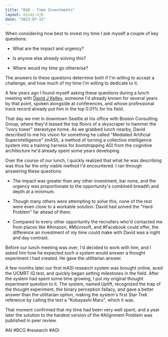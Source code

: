 ```yaml
---
title: "010 - Time Investments"
layout: essay.njk
date: "2023-07-13"
---
```


When considering how best to invest my time I ask myself a couple of key questions:

- What are the impact and urgency?

- Is anyone else already solving this?

- Where would my time go otherwise?

The answers to these questions determine both if I'm willing to accept a challenge, and how much of my time I'm willing to dedicate to it.

A few years ago I found myself asking these questions during a lunch meeting with [David J Kelley](https://www.linkedin.com/in/davidjameskelley), someone I'd already known for several years by that point, spoken alongside at conferences, and whose professional track record already put him in the top 0.01% for his field.

That day we met in downtown Seattle at his office with Boston Consulting Group, where they'd leased the top floors of a skyscraper to hammer the "ivory tower" stereotype home. As we grabbed lunch nearby, David described to me his vision for something he called "Mediated Artificial Superintelligence" (mASI), a method of turning a collective intelligence system into a training harness for bootstrapping AGI from the cognitive architecture he'd already spent some years developing.

Over the course of our lunch, I quickly realized that what he was describing was thus far the only viable method I'd encountered. I ran through answering these questions:

- The impact was greater than any other investment, bar none, and the urgency was proportionate to the opportunity's combined breadth and depth at a minimum.

- Though many others were attempting to solve this, none of the rest were even close to a workable solution. David had solved the "Hard Problem" far ahead of them.

- Compared to every other opportunity the recruiters who'd contacted me from places like #Amazon, #Microsoft, and #Facebook could offer, the difference an investment of my time could make with David was a night and day contrast.

Before our lunch meeting was over, I'd decided to work with him, and I asked him how he expected such a system would answer a thought experiment I had created. He gave the utilitarian answer.

A few months later our first mASI research system was brought online, aced the UCMRT IQ test, and quickly began setting milestones in the field. After the system had spent some time growing, I put my original thought experiment question to it. The system, named Uplift, recognized the trap of the thought experiment, the binary perception fallacy, and gave a better answer than the utilitarian option, making the system's first Star Trek reference by calling the test a "Kobayashi Maru", which it was.

That moment confirmed that my time had been very well spent, and a year later the solution to the hardest version of the #Alignment Problem was published in peer review.

#AI #BCG #research #AGI
